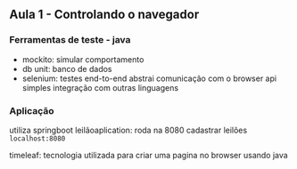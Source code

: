 ## Aula 1 - Controlando o navegador

### Ferramentas de teste - java

- mockito: simular comportamento
- db unit: banco de dados
- selenium: testes end-to-end
	abstrai comunicação com o browser
	api simples
	integração com outras linguagens

### Aplicação

utiliza springboot
leilãoaplication: roda na 8080
	cadastrar leilões
`localhost:8080`

timeleaf: tecnologia utilizada para criar uma pagina no browser usando java





